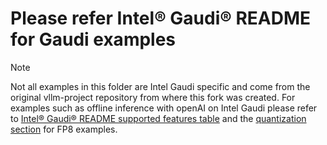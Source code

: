 # Please refer Intel® Gaudi® README for Gaudi examples

> [!NOTE]
> Not all examples in this folder are Intel Gaudi specific and come from the original vllm-project repository from where this fork was created. For examples such as offline inference with openAI on Intel Gaudi please refer to [Intel® Gaudi® README supported features table](https://github.com/HabanaAI/vllm-fork/tree/v0.9.0.1%2BGaudi-1.22.0/README_GAUDI.md#supported-features) and the [quantization section](https://github.com/HabanaAI/vllm-fork/tree/v0.9.0.1%2BGaudi-1.22.0/README_GAUDI.md#quantization-fp8-inference-and-model-calibration-process) for FP8 examples.

